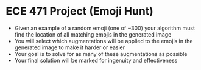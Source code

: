 # ECE 471 Project (Emoji Hunt)

- Given an example of a random emoji (one of
~300) your algorithm must find the
location of all matching emojis in the
generated image
- You will select which augmentations will be
applied to the emojis in the generated image
to make it harder or easier
- Your goal is to solve for as many of these
augmentations as possible
- Your final solution will be marked for ingenuity
and effectiveness
